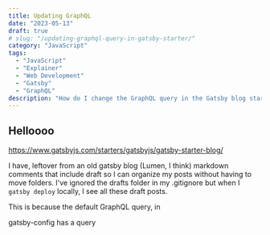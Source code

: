 ```yaml
---
title: Updating GraphQL
date: "2023-05-13"
draft: true
# slug: "/updating-graphql-query-in-gatsby-starter/"
category: "JavaScript"
tags:
  - "JavaScript"
  - "Explainer"
  - "Web Development"
  - "Gatsby"
  - "GraphQL"
description: "How do I change the GraphQL query in the Gatsby blog starter?"
---
```


## Helloooo
https://www.gatsbyjs.com/starters/gatsbyjs/gatsby-starter-blog/

I have, leftover from an old gatsby blog (Lumen, I think) markdown comments that include draft so I can organize my posts without having to move folders.
I've ignored the drafts folder in my .gitignore but when I `gatsby deploy` locally, I see all these draft posts.

This is because the default GraphQL query, in 

gatsby-config has a query